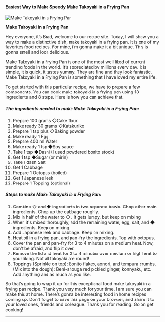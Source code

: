             

#### Easiest Way to Make Speedy Make Takoyaki in a Frying Pan

![Make Takoyaki in a Frying Pan](https://img-global.cpcdn.com/recipes/5210254066319360/751x532cq70/make-takoyaki-in-a-frying-pan-recipe-main-photo.jpg)

**Make Takoyaki in a Frying Pan**

Hey everyone, it’s Brad, welcome to our recipe site. Today, I will show you a way to make a distinctive dish, make takoyaki in a frying pan. It is one of my favorites food recipes. For mine, I’m gonna make it a bit unique. This is gonna smell and look delicious.

Make Takoyaki in a Frying Pan is one of the most well liked of current trending foods in the world. It’s appreciated by millions every day. It is simple, it is quick, it tastes yummy. They are fine and they look fantastic. Make Takoyaki in a Frying Pan is something that I have loved my entire life.

To get started with this particular recipe, we have to prepare a few components. You can cook make takoyaki in a frying pan using 13 ingredients and 8 steps. Here is how you can achieve that.

##### The ingredients needed to make Make Takoyaki in a Frying Pan:

1.  Prepare 100 grams ◇Cake flour
2.  Make ready 30 grams ◇Katakuriko
3.  Prepare 1 tsp plus ◇Baking powder
4.  Make ready 1 Egg
5.  Prepare 400 ml Water
6.  Make ready 1 tsp ◆Soy sauce
7.  Take 1 tsp ◆Dashi (I used powdered bonito stock)
8.  Get 1 tsp ◆Sugar (or mirin)
9.  Take 1 dash Salt
10.  Get 1 Cabbage
11.  Prepare 1 Octopus (boiled)
12.  Get 1 Japanese leek
13.  Prepare 1 Topping (optional)

##### Steps to make Make Takoyaki in a Frying Pan:

1.  Combine ◇ and ◆ ingredients in two separate bowls. Chop other main ingredients. Chop up the cabbage roughly.
2.  Mix in half of the water to ◇ . It gets lumpy, but keep on mixing.
3.  When it's mixed thoroughly, add the remaining water, egg, salt, and ◆ ingredients. Keep on mixing.
4.  Add Japanese leek and cabbage. Keep on mixing.
5.  Heat oil in a frying pan, and pan-fry the ingredients. Top with octopus.
6.  Cover the pan and pan-fry for 3 to 4 minutes on a medium heat. Now, don't be afraid, and flip it over.
7.  Remove the lid and heat for 3 to 4 minutes over medium or high heat to your liking. Not all takoyaki are round!
8.  Toppings (Sprinkle on top): Bonito flakes, aonori, and tempura crumbs. (Mix into the dough): Beni-shouga red pickled ginger, konnyaku, etc. Add anything and as much as you like.

So that’s going to wrap it up for this exceptional food make takoyaki in a frying pan recipe. Thank you very much for your time. I am sure you can make this at home. There’s gonna be interesting food in home recipes coming up. Don’t forget to save this page on your browser, and share it to your loved ones, friends and colleague. Thank you for reading. Go on get cooking!

* * *